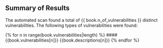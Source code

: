 ## Summary of Results

The automated scan found a total of {{ book.n_of_vulnerabilities }} distinct vulnerabilities. The following types of vulnerabilities were found:

{% for n in range(book.vulnerabilities|length) %}
####{{book.vulnerabilities[n]}}
{{book.descriptions[n]}}
{% endfor %}
